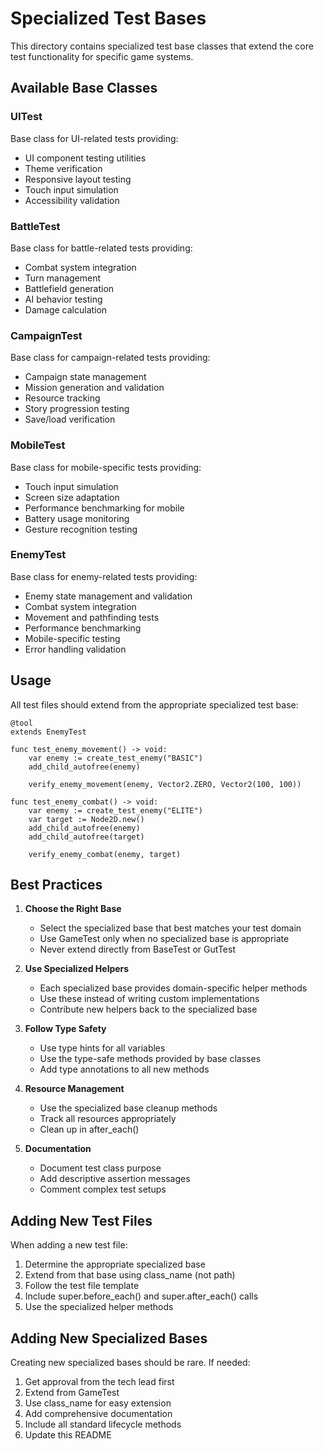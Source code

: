 # Specialized Test Bases

This directory contains specialized test base classes that extend the core test functionality for specific game systems.

## Available Base Classes

### UITest
Base class for UI-related tests providing:
- UI component testing utilities
- Theme verification
- Responsive layout testing
- Touch input simulation
- Accessibility validation

### BattleTest
Base class for battle-related tests providing:
- Combat system integration
- Turn management
- Battlefield generation
- AI behavior testing
- Damage calculation

### CampaignTest
Base class for campaign-related tests providing:
- Campaign state management
- Mission generation and validation
- Resource tracking
- Story progression testing
- Save/load verification

### MobileTest
Base class for mobile-specific tests providing:
- Touch input simulation
- Screen size adaptation
- Performance benchmarking for mobile
- Battery usage monitoring
- Gesture recognition testing

### EnemyTest
Base class for enemy-related tests providing:
- Enemy state management and validation
- Combat system integration
- Movement and pathfinding tests
- Performance benchmarking
- Mobile-specific testing
- Error handling validation

## Usage

All test files should extend from the appropriate specialized test base:

```gdscript
@tool
extends EnemyTest

func test_enemy_movement() -> void:
    var enemy := create_test_enemy("BASIC")
    add_child_autofree(enemy)
    
    verify_enemy_movement(enemy, Vector2.ZERO, Vector2(100, 100))

func test_enemy_combat() -> void:
    var enemy := create_test_enemy("ELITE")
    var target := Node2D.new()
    add_child_autofree(enemy)
    add_child_autofree(target)
    
    verify_enemy_combat(enemy, target)
```

## Best Practices

1. **Choose the Right Base**
   - Select the specialized base that best matches your test domain
   - Use GameTest only when no specialized base is appropriate
   - Never extend directly from BaseTest or GutTest

2. **Use Specialized Helpers**
   - Each specialized base provides domain-specific helper methods
   - Use these instead of writing custom implementations
   - Contribute new helpers back to the specialized base

3. **Follow Type Safety**
   - Use type hints for all variables
   - Use the type-safe methods provided by base classes
   - Add type annotations to all new methods

4. **Resource Management**
   - Use the specialized base cleanup methods
   - Track all resources appropriately
   - Clean up in after_each()

5. **Documentation**
   - Document test class purpose
   - Add descriptive assertion messages
   - Comment complex test setups

## Adding New Test Files

When adding a new test file:

1. Determine the appropriate specialized base
2. Extend from that base using class_name (not path)
3. Follow the test file template
4. Include super.before_each() and super.after_each() calls
5. Use the specialized helper methods

## Adding New Specialized Bases

Creating new specialized bases should be rare. If needed:

1. Get approval from the tech lead first
2. Extend from GameTest
3. Use class_name for easy extension
4. Add comprehensive documentation
5. Include all standard lifecycle methods
6. Update this README 